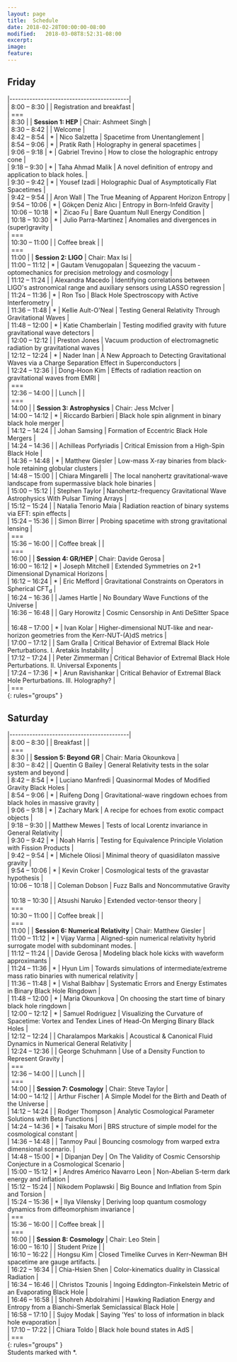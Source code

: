 ```yaml
---															
layout: page															
title:	Schedule														
date: 2018-02-28T00:00:00-08:00															
modified:	2018-03-08T8:52:31-08:00														
excerpt:															
image:															
feature:															
---															
```


<style>															
tbody tr:nth-child(odd)  {background: #FFF;}															
tbody tr:nth-child(even) {background: #F5F5F5;}															
tbody tr:hover {background: #ffa366;}															
tbody td:first-child {white-space: nowrap;}															
tbody td:nth-child(3) {white-space: nowrap;}															
tbody td {vertical-align:top; padding-left: 3px; padding-right: 2px;}															
</style>															




<h2> Friday  </h2>															

|------------------------------------------|															
|	8:00	–	8:30	|		|			Registration and breakfast	|					
| ===															
|	8:30			|		|	**Session 1: HEP**	|	Chair: Ashmeet Singh	|					
|	8:30	–	8:42	|		|			Welcome	|					
|	8:42	–	8:54	|	*	|	Nico Salzetta	|	Spacetime from Unentanglement	|					
|	8:54	–	9:06	|	*	|	Pratik Rath	|	Holography in general spacetimes	|					
|	9:06	–	9:18	|	*	|	Gabriel Trevino	|	How to close the holographic entropy cone	|					
|	9:18	–	9:30	|	*	|	Taha Ahmad Malik	|	A novel definition of entropy and application to black holes. 	|					
|	9:30	–	9:42	|	*	|	Yousef Izadi	|	Holographic Dual of Asymptotically Flat Spacetimes	|					
|	9:42	–	9:54	|		|	Aron Wall	|	The True Meaning of Apparent Horizon Entropy	|					
|	9:54	–	10:06	|	*	|	Gökçen Deniz Alıcı	|	Entropy in Born-Infeld Gravity	|					
|	10:06	–	10:18	|	*	|	Zicao Fu	|	Bare Quantum Null Energy Condition	|					
|	10:18	–	10:30	|	*	|	Julio Parra-Martinez	|	Anomalies and divergences in (super)gravity	|					
| ===															
|	10:30	–	11:00	|		|	Coffee break	|		|					
| ===															
|	11:00			|		|	**Session 2: LIGO**	|	Chair: Max Isi	|					
|	11:00	–	11:12	|	*	|	Gautam Venugopalan	|	Squeezing the vacuum - optomechanics for precision  metrology and cosmology	|					
|	11:12	–	11:24	|		|	Alexandra Macedo	|	Identifying correlations between LIGO's astronomical  range and auxiliary sensors using LASSO regression	|					
|	11:24	–	11:36	|	*	|	Ron Tso	|	Black Hole Spectroscopy with Active Interferometry	|					
|	11:36	–	11:48	|	*	|	Kellie Ault-O'Neal	|	Testing General Relativity Through Gravitational Waves	|					
|	11:48	–	12:00	|	*	|	Katie Chamberlain	|	Testing modified gravity with future gravitational wave detectors	|					
|	12:00	–	12:12	|		|	Preston Jones	|	Vacuum production of electromagnetic radiation  by gravitational waves	|					
|	12:12	–	12:24	|	*	|	Nader Inan	|	A New Approach to Detecting Gravitational Waves via a Charge Separation Effect in Superconductors	|					
|	12:24	–	12:36	|		|	Dong-Hoon Kim	|	Effects of radiation reaction on gravitational waves from EMRI	|					
| ===															
|	12:36	–	14:00	|		|	Lunch	|		|					
| ===															
|	14:00			|		|	**Session 3: Astrophysics**	|	Chair: Jess McIver	|					
|	14:00	–	14:12	|	*	|	Riccardo Barbieri	|	Black hole spin alignment in binary black hole merger	|					
|	14:12	–	14:24	|		|	Johan Samsing	|	Formation of Eccentric Black Hole Mergers	|					
|	14:24	–	14:36	|		|	Achilleas Porfyriadis	|	Critical Emission from a High-Spin Black Hole	|					
|	14:36	–	14:48	|	*	|	Matthew Giesler	|	Low-mass X-ray binaries from black-hole retaining globular clusters	|					
|	14:48	–	15:00	|		|	Chiara Mingarelli	|	The local nanohertz gravitational-wave landscape from supermassive black hole binaries	|					
|	15:00	–	15:12	|		|	Stephen Taylor	|	Nanohertz-frequency Gravitational Wave Astrophysics With  Pulsar Timing Arrays	|					
|	15:12	–	15:24	|		|	Natalia Tenorio Maia	|	Radiation reaction of binary systems via EFT: spin effects	|					
|	15:24	–	15:36	|		|	Simon Birrer	|	Probing spacetime with strong gravitational lensing	|					
| ===															
|	15:36	–	16:00	|		|	Coffee break	|		|					
| ===															
|	16:00			|		|	**Session 4: GR/HEP**	|	Chair: Davide Gerosa	|					
|	16:00	–	16:12	|	*	|	Joseph Mitchell	|	Extended Symmetries on 2+1 Dimensional Dynamical Horizons	|					
|	16:12	–	16:24	|	*	|	Eric Mefford	|	Gravitational Constraints on Operators in Spherical CFT<sub>d</sub>	|					
|	16:24	–	16:36	|		|	James Hartle	|	No Boundary Wave Functions of the Universe	|					
|	16:36	–	16:48	|		|	Gary Horowitz	|	Cosmic Censorship in Anti DeSitter Space	|					
|	16:48	–	17:00	|	*	|	Ivan Kolar	|	Higher-dimensional NUT-like and near-horizon geometries  from the Kerr-NUT-(A)dS metrics	|					
|	17:00	–	17:12	|		|	Sam Gralla	|	Critical Behavior of Extremal Black Hole Perturbations.  I. Aretakis Instability	|					
|	17:12	–	17:24	|		|	Peter Zimmerman	|	Critical Behavior of Extremal Black Hole Perturbations.  II. Universal Exponents	|					
|	17:24	–	17:36	|	*	|	Arun Ravishankar	|	Critical Behavior of Extremal Black Hole Perturbations.  III. Holography?	|					
| ===															
{: rules="groups" }															

<h2> Saturday  </h2>															

|------------------------------------------|															
|	8:00	–	8:30	|		|	Breakfast	|		|					
| ===															
|	8:30			|		|	**Session 5: Beyond GR**	|	Chair: Maria Okounkova	|					
|	8:30	–	8:42	|		|	Quentin G Bailey	|	General Relativity tests in the solar system and beyond	|					
|	8:42	–	8:54	|	*	|	Luciano Manfredi	|	Quasinormal Modes of Modified Gravity Black Holes	|					
|	8:54	–	9:06	|	*	|	Ruifeng Dong	|	Gravitational-wave ringdown echoes  from black holes in massive gravity	|					
|	9:06	–	9:18	|	*	|	Zachary Mark	|	A recipe for echoes from exotic compact objects	|					
|	9:18	–	9:30	|		|	Matthew Mewes	|	Tests of local Lorentz invariance in General Relativity	|					
|	9:30	–	9:42	|	*	|	Noah Harris	|	Testing for Equivalence Principle Violation with Fission Products	|					
|	9:42	–	9:54	|	*	|	Michele Oliosi	|	Minimal theory of quasidilaton massive gravity	|					
|	9:54	–	10:06	|	*	|	Kevin Croker	|	Cosmological tests of the gravastar hypothesis	|					
|	10:06	–	10:18	|		|	Coleman Dobson	|	Fuzz Balls and Noncommutative Gravity	|					
|	10:18	–	10:30	|		|	Atsushi Naruko	|	Extended vector-tensor theory	|					
| ===															
|	10:30	–	11:00	|		|	Coffee break	|		|					
| ===															
|	11:00			|		|	**Session 6: Numerical Relativity**	|	Chair: Matthew Giesler	|					
|	11:00	–	11:12	|	*	|	Vijay Varma	|	Aligned-spin numerical relativity hybrid surrogate model with subdominant modes.	|					
|	11:12	–	11:24	|		|	Davide Gerosa	|	Modeling black hole kicks with waveform approximants	|					
|	11:24	–	11:36	|	*	|	Hyun Lim	|	Towards simulations of intermediate/extreme mass ratio binaries with numerical relativity	|					
|	11:36	–	11:48	|	*	|	Vishal Baibhav	|	Systematic Errors and Energy Estimates in Binary Black Hole Ringdown	|					
|	11:48	–	12:00	|	*	|	Maria Okounkova	|	On choosing the start time of binary black hole ringdown	|					
|	12:00	–	12:12	|	*	|	Samuel Rodriguez	|	Visualizing the Curvature of Spacetime: Vortex and Tendex  Lines of Head-On Merging Binary Black Holes	|					
|	12:12	–	12:24	|		|	Charalampos Markakis	|	Acoustical & Canonical Fluid Dynamics in Numerical General Relativity	|					
|	12:24	–	12:36	|		|	George Schuhmann	|	Use of a Density Function to Represent Gravity	|					
| ===															
|	12:36	–	14:00	|		|	Lunch	|		|					
| ===															
|	14:00			|		|	**Session 7: Cosmology**	|	Chair: Steve Taylor	|					
|	14:00	–	14:12	|		|	Arthur Fischer	|	A Simple Model for the Birth and Death of the Universe	|					
|	14:12	–	14:24	|		|	Rodger Thompson	|	Analytic Cosmological Parameter Solutions with Beta Functions	|					
|	14:24	–	14:36	|	*	|	Taisaku Mori	|	BRS structure of simple model for the cosmological constant	|					
|	14:36	–	14:48	|		|	Tanmoy Paul	|	Bouncing cosmology from warped extra dimensional scenario.	|					
|	14:48	–	15:00	|	*	|	Dipanjan Dey	|	On The Validity of Cosmic Censorship Conjecture  in a Cosmological Scenario	|					
|	15:00	–	15:12	|	*	|	Andres Américo Navarro Leon	|	Non-Abelian S-term dark energy and inflation	|					
|	15:12	–	15:24	|		|	Nikodem Poplawski	|	Big Bounce and Inflation from Spin and Torsion	|					
|	15:24	–	15:36	|	*	|	Ilya Vilensky	|	Deriving loop quantum cosmology dynamics from diffeomorphism invariance	|					
| ===															
|	15:36	–	16:00	|		|	Coffee break	|		|					
| ===															
|	16:00			|		|	**Session 8: Cosmology**	|	Chair: Leo Stein	|					
|	16:00	–	16:10	|		|	Student Prize	|		|					
|	16:10	–	16:22	|		|	Hongsu Kim	|	Closed Timelike Curves in Kerr-Newman BH spacetime are gauge artifacts.	|					
|	16:22	–	16:34	|		|	Chia-Hsien Shen	|	Color-kinematics duality in Classical Radiation	|					
|	16:34	–	16:46	|		|	Christos Tzounis	|	Ingoing Eddington-Finkelstein Metric of  an Evaporating Black Hole	|					
|	16:46	–	16:58	|		|	Shohreh Abdolrahimi	|	Hawking Radiation Energy and Entropy from a  Bianchi-Smerlak Semiclassical Black Hole	|					
|	16:58	–	17:10	|		|	Sujoy Modak	|	Saying 'Yes' to loss of information in black hole evaporation	|					
|	17:10	–	17:22	|		|	Chiara Toldo	|	Black hole bound states in AdS	|					
| ===															
{: rules="groups" }															
Students marked with *.															

															
